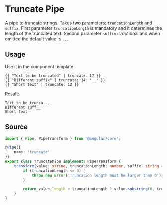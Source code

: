 # Truncate Pipe

A pipe to truncate strings. Takes two parameters: `truncationLength` and `suffix`.
First parameter `truncationLength` is mandatory and it determines the length of the truncated text.
Second parameter `suffix` is optional and when omitted the default value is `...`

## Usage

Use it in the component template

<ngs-code-block-with-header>

```
{{ "Text to be truncated" | truncate: 17 }}
{{ "Different suffix" | truncate: 14: '__' }}
{{ "Short text" | truncate: 12 }}
```

</ngs-code-block-with-header>

Result:

```
Text to be trunca...
Different suff__
Short text
```

## Source

<ngs-code-block-with-header file-name="truncate.pipe.ts">

```typescript
import { Pipe, PipeTransform } from '@angular/core';

@Pipe({
    name: 'truncate'
})
export class TruncatePipe implements PipeTransform {
    transform(value: string, truncationLength: number, suffix: string = '...'): string {
        if (truncationLength <= 0) {
            throw new Error('Truncation length must be larger than 0');
        }

        return value.length > truncationLength ? value.substring(0, truncationLength) + suffix : value;
    }
}
```

</ngs-code-block-with-header>
